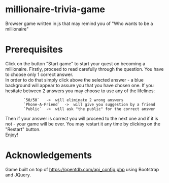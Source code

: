 # millionaire-trivia-game
Browser game written in js that may remind you of "Who wants to be a millionaire"    

# Prerequisites 
Click on the button "Start game" to start your quest on becoming a millionaire. Firstly, proceed to read carefully through the question. You have to choose only 1 correct answer.   
In order to do that simply click above the selected answer - a blue background will appear to assure you that you have chosen one. If you hesitate between 2 answers you may choose to use any of the lifelines: 
  
            `50/50`   ->  will eliminate 2 wrong answers  
            `Phone-A-Friend`  ->  will give you suggestion by a friend  
            `Public`  ->  will ask "the public" for the correct answer  
        
Then if your answer is correct you will proceed to the next one and if it is not - your game will be over. You may restart it any time by clicking on the "Restart" button.  
    Enjoy!  

# Acknowledgements  
Game built on top of https://opentdb.com/api_config.php using Bootstrap and JQuery.
